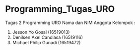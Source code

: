 # Programming_Tugas_URO
Tugas 2 Programming URO
Nama dan NIM Anggota Kelompok  :
1. Jesson Yo Gosal (16519013)
2. Denilsen Axel Candiasa (16519116)
3. Michael Philip Gunadi (16519472)
